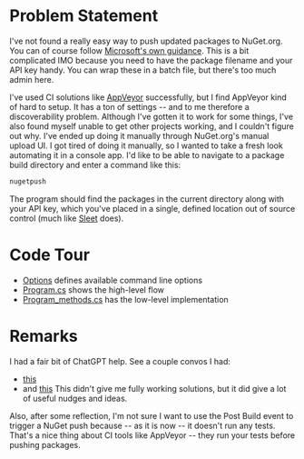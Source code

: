# Problem Statement
I've not found a really easy way to push updated packages to NuGet.org. You can of course follow [Microsoft's own guidance](https://learn.microsoft.com/en-us/nuget/nuget-org/publish-a-package#use-the-dotnet-cli). This is a bit complicated IMO because you need to have the package filename and your API key handy. You can wrap these in a batch file, but there's too much admin here.

I've used CI solutions like [AppVeyor](https://www.appveyor.com/) successfully, but I find AppVeyor kind of hard to setup. It has a ton of settings -- and to me therefore a discoverability problem. Although I've gotten it to work for some things, I've also found myself unable to get other projects working, and I couldn't figure out why. I've ended up doing it manually through NuGet.org's manual upload UI. I got tired of doing it manually, so I wanted to take a fresh look automating it in a console app. I'd like to be able to navigate to a package build directory and enter a command like this:

```cmd
nugetpush
```
The program should find the packages in the current directory along with your API key, which you've placed in a single, defined location out of source control (much like [Sleet](https://github.com/emgarten/Sleet) does).

# Code Tour
- [Options](https://github.com/adamfoneil/NuGetPush/blob/master/NuGetPush.CLI/Options.cs) defines available command line options
- [Program.cs](https://github.com/adamfoneil/NuGetPush/blob/master/NuGetPush.CLI/Program.cs) shows the high-level flow
- [Program_methods.cs](https://github.com/adamfoneil/NuGetPush/blob/master/NuGetPush.CLI/Program_methods.cs) has the low-level implementation

# Remarks
I had a fair bit of ChatGPT help. See a couple convos I had:
- [this](https://chat.openai.com/share/a38c9aee-e6b8-413f-a651-a5daa0317c7b)
- and [this](https://chat.openai.com/share/af0af45d-25e9-466e-b366-bd9d0594546b)
This didn't give me fully working solutions, but it did give a lot of useful nudges and ideas.

Also, after some reflection, I'm not sure I want to use the Post Build event to trigger a NuGet push because -- as it is now -- it doesn't run any tests. That's a nice thing about CI tools like AppVeyor -- they run your tests before pushing packages.
